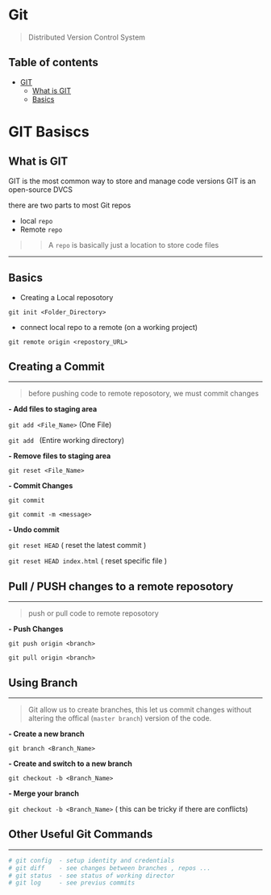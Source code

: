 # Git
> Distributed Version Control System


## Table of contents

- [GIT](#GIT-Basiscs)
  - [What is GIT](#What-is-GIT)
  - [Basics](#Basics)
 

# GIT Basiscs

## What is GIT

GIT is the most common way to store and manage code versions
GIT is an open-source DVCS

there are two parts to most Git repos   
- local `repo` 
- Remote `repo`

>> A `repo` is basically just a location to store code files
---

## Basics

* Creating a Local reposotory 

`git init <Folder_Directory>`

* connect local repo to a remote (on a working project)

`git remote origin <repostory_URL>`

## Creating a Commit
---
>before pushing code to remote reposotory, we must commit changes 

**- Add files to staging area**

`git add <File_Name>` (One File)

`git add ` (Entire working directory)


**- Remove files to staging area**

`git reset <File_Name>`

**- Commit Changes**

`git commit`

`git commit -m <message>`

**- Undo commit**

`git reset HEAD` ( reset the latest commit )

`git reset HEAD index.html` ( reset specific file )


## Pull / PUSH changes to a remote reposotory 
---
> push or pull code to remote reposotory


**- Push Changes**

`git push origin <branch>`

`git pull origin <branch>`

## Using Branch
---
> Git allow us to create branches, this let us commit changes without altering the offical (`master branch`) version of the code.

**- Create a new branch**

`git branch <Branch_Name>`

**- Create and switch to a new branch**

`git checkout -b <Branch_Name>`

**- Merge your branch**

`git checkout -b <Branch_Name>` ( this can be tricky if there are conflicts)


## Other Useful Git Commands
---
```bash
# git config  - setup identity and credentials 
# git diff    - see changes between branches , repos ...
# git status  - see status of working director
# git log     - see previus commits
```




